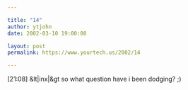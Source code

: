 ```yaml
---

title: "14"
author: ytjohn
date: 2002-03-10 19:00:00

layout: post
permalink: https://www.yourtech.us/2002/14

---
```

[21:08] &amp;lt|inx|&amp;gt so what question have i been dodging? ;)

